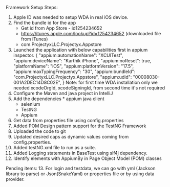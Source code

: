 Framework Setup Steps:

1. Apple ID was needed to setup WDA in real iOS device.
2. Find the bundle id for the app 
    * Get id from App Store - id1254234652	
    * https://itunes.apple.com/lookup?id=1254234652 (downloaded file from iTunes)
    * com.ProjectyxLLC.Projectyx.Appstore
3. Launched the application with below capabilities first in appium inspector.
{
  "appium:automationName": "XCUITest",
  "appium:deviceName": "Karthik iPhone",
  "appium:noReset": true,
  "platformName": "iOS",
  "appium:platformVersion": "17.5",
  "appium:maxTypingFrequency": "30",
  "appium:bundleId": "com.ProjectyxLLC.Projectyx.Appstore",
  "appium:udid": "00008030-001A2DEC14D8C02E",
}
Note: for first time WDA installation only we needed xcodeOrgId, xcodeSigningId, from second time it's not required
 4. Configure the Maven and java project in IntelliJ
 5.  Add the dependencies 
	* appium java client 
        * selenium
        * TestNG
        * Appium
6. Get data from properties file using config.properties
7. Added POM Design pattern support for the TestNG Framework
8. Uploaded the code to git
9. Updated desired caps as dynamic values coming from config.properties.
10. Added testNG.xml file to run as a suite.
11. Added Logging statements in BaseTest using slf4j dependency.
12. Identify elements with AppiumBy in Page Object Model (POM) classes

Pending items:
13. For login and testdata, we can go with yml (Jackson library to parse) or Json(SnakeYaml) or properties file or by using data provider.
